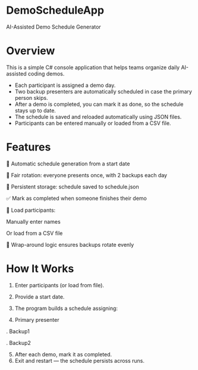 # DemoScheduleApp
AI-Assisted Demo Schedule Generator
# Overview
This is a simple C# console application that helps teams organize daily AI-assisted coding demos.
* Each participant is assigned a demo day.
* Two backup presenters are automatically scheduled in case the primary person skips.
* After a demo is completed, you can mark it as done, so the schedule stays up to date.
* The schedule is saved and reloaded automatically using JSON files.
* Participants can be entered manually or loaded from a CSV file.
# Features
📅 Automatic schedule generation from a start date

👥 Fair rotation: everyone presents once, with 2 backups each day

💾 Persistent storage: schedule saved to schedule.json

✅ Mark as completed when someone finishes their demo

📂 Load participants:

Manually enter names

Or load from a CSV file

🔄 Wrap-around logic ensures backups rotate evenly
# How It Works
1. Enter participants (or load from file).
2. Provide a start date.
3. The program builds a schedule assigning:
   
4. Primary presenter
 
 . Backup1
 
 . Backup2
 
5. After each demo, mark it as completed.
6. Exit and restart — the schedule persists across runs.
